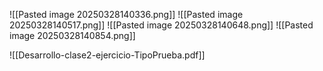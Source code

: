 ![[Pasted image 20250328140336.png]]
![[Pasted image 20250328140517.png]]
![[Pasted image 20250328140648.png]]
![[Pasted image 20250328140854.png]]


![[Desarrollo-clase2-ejercicio-TipoPrueba.pdf]]
